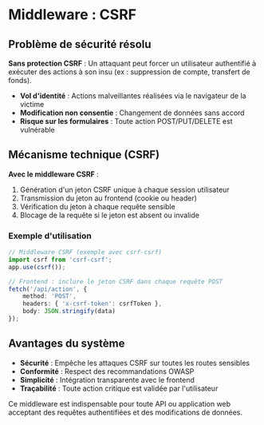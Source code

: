 
# Middleware : CSRF

## Problème de sécurité résolu

**Sans protection CSRF** : Un attaquant peut forcer un utilisateur authentifié à exécuter des actions à son insu (ex : suppression de compte, transfert de fonds).

- **Vol d'identité** : Actions malveillantes réalisées via le navigateur de la victime
- **Modification non consentie** : Changement de données sans accord
- **Risque sur les formulaires** : Toute action POST/PUT/DELETE est vulnérable

## Mécanisme technique (CSRF)

**Avec le middleware CSRF** :

1. Génération d'un jeton CSRF unique à chaque session utilisateur
2. Transmission du jeton au frontend (cookie ou header)
3. Vérification du jeton à chaque requête sensible
4. Blocage de la requête si le jeton est absent ou invalide

### Exemple d'utilisation

```ts
// Middleware CSRF (exemple avec csrf-csrf)
import csrf from 'csrf-csrf';
app.use(csrf());

// Frontend : inclure le jeton CSRF dans chaque requête POST
fetch('/api/action', {
    method: 'POST',
    headers: { 'x-csrf-token': csrfToken },
    body: JSON.stringify(data)
});
```

## Avantages du système

- **Sécurité** : Empêche les attaques CSRF sur toutes les routes sensibles
- **Conformité** : Respect des recommandations OWASP
- **Simplicité** : Intégration transparente avec le frontend
- **Traçabilité** : Toute action critique est validée par l'utilisateur

Ce middleware est indispensable pour toute API ou application web acceptant des requêtes authentifiées et des modifications de données.
